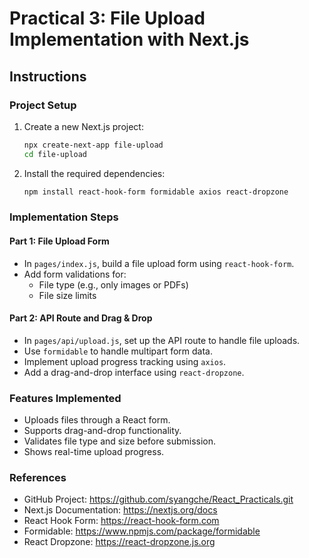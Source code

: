 # Practical 3: File Upload Implementation with Next.js

## Instructions

### Project Setup

1. Create a new Next.js project:
   ```bash
   npx create-next-app file-upload
   cd file-upload
   ```
2. Install the required dependencies:
   ```bash
   npm install react-hook-form formidable axios react-dropzone
   ```

### Implementation Steps

#### Part 1: File Upload Form

- In `pages/index.js`, build a file upload form using `react-hook-form`.
- Add form validations for:
  - File type (e.g., only images or PDFs)
  - File size limits

#### Part 2: API Route and Drag & Drop

- In `pages/api/upload.js`, set up the API route to handle file uploads.
- Use `formidable` to handle multipart form data.
- Implement upload progress tracking using `axios`.
- Add a drag-and-drop interface using `react-dropzone`.

### Features Implemented

- Uploads files through a React form.
- Supports drag-and-drop functionality.
- Validates file type and size before submission.
- Shows real-time upload progress.

### References

- GitHub Project: https://github.com/syangche/React_Practicals.git
- Next.js Documentation: https://nextjs.org/docs
- React Hook Form: https://react-hook-form.com
- Formidable: https://www.npmjs.com/package/formidable
- React Dropzone: https://react-dropzone.js.org